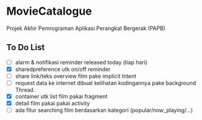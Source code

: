 # MovieCatalogue

Projek Akhir Pemrograman Aplikasi Perangkat Bergerak (PAPB)

## To Do List 
  * [ ] alarm & notifikasi reminder released today (tiap hari)
  * [X] sharedpreference utk on/off reminder
  * [ ] share link/teks overview film pake implicit Intent
  * [ ] request data ke internet dibuat kelihatan kodingannya pake background Thread.
  * [X] container utk list film pakai fragment
  * [X] detail film pakai pakai activity
  * [ ] ada fitur searching film berdasarkan kategori (popular/now_playing/...)
